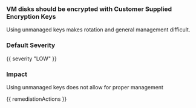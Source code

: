
### VM disks should be encrypted with Customer Supplied Encryption Keys

Using unmanaged keys makes rotation and general management difficult.

### Default Severity
{{ severity "LOW" }}

### Impact
Using unmanaged keys does not allow for proper management

<!-- DO NOT CHANGE -->
{{ remediationActions }}

